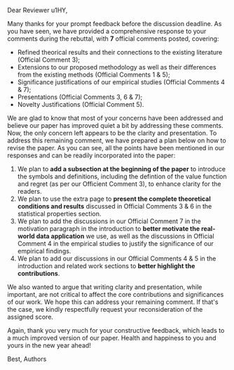 Dear Reviewer u1HY,

Many thanks for your prompt feedback before the discussion deadline. As you have seen, we have provided a comprehensive response to your comments during the rebuttal, with **7** official comments posted, covering:  
* Refined theorical results and their connections to the existing literature (Official Comment 3); 
* Extensions to our proposed methodology as well as their differences from the existing methods (Official Comments 1 \& 5); 
* Significance justifications of our empirical studies (Official Comments 4 \& 7);
* Presentations (Official Comments 3, 6 \& 7);
* Novelty Justifications (Official Comment 5).

We are glad to know that most of your concerns have been addressed and believe our paper has improved quiet a bit by addressing these comments. Now, the only concern left appears to be the clarity and presentation. To address this remaining comment, we have prepared a plan below on how to revise the paper. As you can see, all the points have been mentioned in our responses and can be readily incorporated into the paper: 

1. We plan to **add a subsection at the beginning of the paper** to introduce the symbols and definitions, including the defintion of the value function and regret (as per our Officient Comment 3), to enhance clarity for the readers.
2. We plan to use the extra page to **present the complete theoretical conditions and results** discussed in Official Comments 3 \& 6 in the statistical properties section. 
3. We plan to add the discussions in our Official Comment 7 in the motivation paragraph in the introduction to **better motivate the real-world data application** we use, as well as the discussions in Official Comment 4 in the empirical studies to justify the significance of our empirical findings.
4. We plan to add our discussions in our Official Comments 4 \& 5 in the introduction and related work sections to **better highlight the contributions**.
 
We also wanted to argue that writing clarity and presentation, while important, are not critical to affect the core contributions and significances of our work. We hope this can address your remaining comment. If that's the case, we kindly respectfully request your reconsideration of the assigned score.

Again, thank you very much for your constructive feedback, which leads to a much improved version of our paper. Health and happiness to you and yours in the new year ahead! 

Best,
Authors


